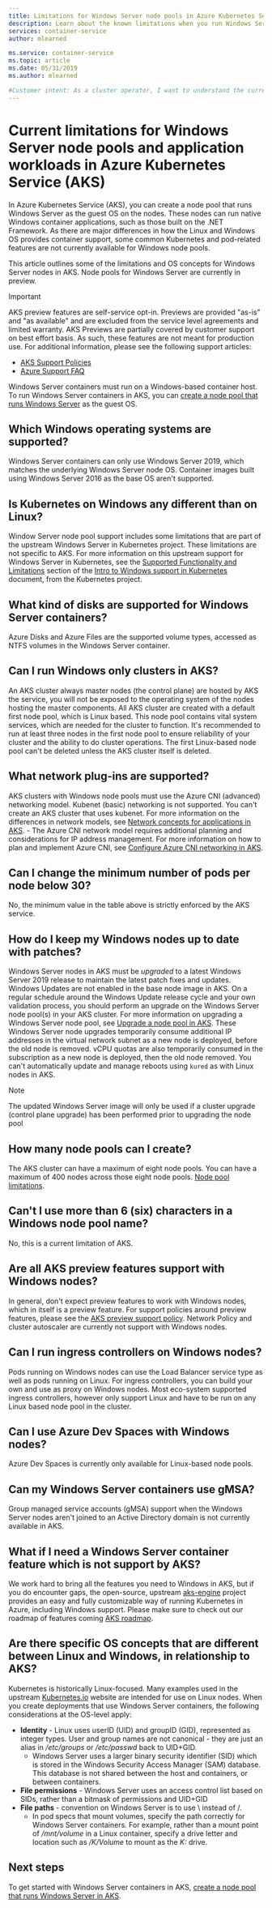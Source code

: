 ```yaml
---
title: Limitations for Windows Server node pools in Azure Kubernetes Service (AKS)
description: Learn about the known limitations when you run Windows Server node pools and application workloads in Azure Kubernetes Service (AKS)
services: container-service
author: mlearned

ms.service: container-service
ms.topic: article
ms.date: 05/31/2019
ms.author: mlearned

#Customer intent: As a cluster operator, I want to understand the current limitations when running Windows node pools and application workloads.
---
```


# Current limitations for Windows Server node pools and application workloads in Azure Kubernetes Service (AKS)

In Azure Kubernetes Service (AKS), you can create a node pool that runs Windows Server as the guest OS on the nodes. These nodes can run native Windows container applications, such as those built on the .NET Framework. As there are major differences in how the Linux and Windows OS provides container support, some common Kubernetes and pod-related features are not currently available for Windows node pools.

This article outlines some of the limitations and OS concepts for Windows Server nodes in AKS. Node pools for Windows Server are currently in preview.

> [!IMPORTANT]
> AKS preview features are self-service opt-in. Previews are provided "as-is" and "as available" and are excluded from the service level agreements and limited warranty. AKS Previews are partially covered by customer support on best effort basis. As such, these features are not meant for production use. For additional information, please see the following support articles:
>
> * [AKS Support Policies][aks-support-policies]
> * [Azure Support FAQ][aks-faq]

Windows Server containers must run on a Windows-based container host. To run Windows Server containers in AKS, you can [create a node pool that runs Windows Server][windows-node-cli] as the guest OS.

## Which Windows operating systems are supported?

Windows Server containers can only use Windows Server 2019, which matches the underlying Windows Server node OS. Container images built using Windows Server 2016 as the base OS aren't supported.

## Is Kubernetes on Windows any different than on Linux?

Window Server node pool support includes some limitations that are part of the upstream Windows Server in Kubernetes project. These limitations are not specific to AKS. For more information on this upstream support for Windows Server in Kubernetes, see the [Supported Functionality and Limitations][upstream-limitations] section of the [Intro to Windows support in Kubernetes][intro-windows] document, from the Kubernetes project.

## What kind of disks are supported for Windows Server containers?

Azure Disks and Azure Files are the supported volume types, accessed as NTFS volumes in the Windows Server container.

## Can I run Windows only clusters in AKS?

An AKS cluster always master nodes (the control plane) are hosted by AKS the service, you will not be exposed to the operating system of the nodes hosting the master components. All AKS cluster are created with a default first node pool, which is Linux based. This node pool contains vital system services, which are needed for the cluster to function. It's recommended to run at least three nodes in the first node pool to ensure reliability of your cluster and the ability to do cluster operations. The first Linux-based node pool can't be deleted unless the AKS cluster itself is deleted.

## What network plug-ins are supported?

AKS clusters with Windows node pools must use the Azure CNI (advanced) networking model. Kubenet (basic) networking is not supported. You can't create an AKS cluster that uses kubenet. For more information on the differences in network models, see [Network concepts for applications in AKS][azure-network-models]. - The Azure CNI network model requires additional planning and considerations for IP address management. For more information on how to plan and implement Azure CNI, see [Configure Azure CNI networking in AKS][configure-azure-cni].

## Can I change the minimum number of pods per node below 30?

No, the minimum value in the table above is strictly enforced by the AKS service.

## How do I keep my Windows nodes up to date with patches?

Windows Server nodes in AKS must be *upgraded* to a latest Windows Server 2019 release to maintain the latest patch fixes and updates. Windows Updates are not enabled in the base node image in AKS. On a regular schedule around the Windows Update release cycle and your own validation process, you should perform an upgrade on the Windows Server node pool(s) in your AKS cluster. For more information on upgrading a Windows Server node pool, see [Upgrade a node pool in AKS][nodepool-upgrade]. These Windows Server node upgrades temporarily consume additional IP addresses in the virtual network subnet as a new node is deployed, before the old node is removed. vCPU quotas are also temporarily consumed in the subscription as a new node is deployed, then the old node removed. You can't automatically update and manage reboots using `kured` as with Linux nodes in AKS.

> [!NOTE]
> The updated Windows Server image will only be used if a cluster upgrade (control plane upgrade) has been performed prior to upgrading the node pool
>

## How many node pools can I create?

The AKS cluster can have a maximum of eight node pools. You can have a maximum of 400 nodes across those eight node pools. [Node pool limitations][nodepool-limitations].

## Can't I use more than 6 (six) characters in a Windows node pool name?

No, this is a current limitation of AKS.

## Are all AKS preview features support with Windows nodes?

In general, don't expect preview features to work with Windows nodes, which in itself is a preview feature. For support policies around preview features, please see the [AKS preview support policy][preview-support].
Network Policy and cluster autoscaler are currently not support with Windows nodes.

## Can I run ingress controllers on Windows nodes?

Pods running on Windows nodes can use the Load Balancer service type as well as pods running on Linux. For ingress controllers, you can build your own and use as proxy on Windows nodes. Most eco-system supported ingress controllers, however only support Linux and have to be run on any Linux based node pool in the cluster.

## Can I use Azure Dev Spaces with Windows nodes?

Azure Dev Spaces is currently only available for Linux-based node pools.

## Can my Windows Server containers use gMSA?

Group managed service accounts (gMSA) support when the Windows Server nodes aren't joined to an Active Directory domain is not currently available in AKS.

## What if I need a Windows Server container feature which is not support by AKS?

We work hard to bring all the features you need to Windows in AKS, but if you do encounter gaps, the open-source, upstream [aks-engine][aks-engine] project provides an easy and fully customizable way of running Kubernetes in Azure, including Windows support. Please make sure to check out our roadmap of features coming [AKS roadmap][aks-roadmap].

## Are there specific OS concepts that are different between Linux and Windows, in relationship to AKS?

Kubernetes is historically Linux-focused. Many examples used in the upstream [Kubernetes.io][kubernetes] website are intended for use on Linux nodes. When you create deployments that use Windows Server containers, the following considerations at the OS-level apply:

- **Identity** - Linux uses userID (UID) and groupID (GID), represented as integer types. User and group names are not canonical - they are just an alias in */etc/groups* or */etc/passwd* back to UID+GID.
    - Windows Server uses a larger binary security identifier (SID) which is stored in the Windows Security Access Manager (SAM) database. This database is not shared between the host and containers, or between containers.
- **File permissions** - Windows Server uses an access control list based on SIDs, rather than a bitmask of permissions and UID+GID
- **File paths** - convention on Windows Server is to use \ instead of /.
    - In pod specs that mount volumes, specify the path correctly for Windows Server containers. For example, rather than a mount point of */mnt/volume* in a Linux container, specify a drive letter and location such as */K/Volume* to mount as the *K:* drive.

## Next steps

To get started with Windows Server containers in AKS, [create a node pool that runs Windows Server in AKS][windows-node-cli].

<!-- LINKS - external -->
[kubernetes]: https://kubernetes.io
[aks-engine]: https://github.com/azure/aks-engine
[upstream-limitations]: https://kubernetes.io/docs/setup/production-environment/windows/intro-windows-in-kubernetes/#supported-functionality-and-limitations
[intro-windows]: https://kubernetes.io/docs/setup/production-environment/windows/intro-windows-in-kubernetes/
[aks-roadmap]: https://github.com/Azure/AKS/projects/1

<!-- LINKS - internal -->
[azure-network-models]: concepts-network.md#azure-virtual-networks
[configure-azure-cni]: configure-azure-cni.md
[nodepool-upgrade]: use-multiple-node-pools.md#upgrade-a-node-pool
[windows-node-cli]: windows-container-cli.md
[aks-support-policies]: support-policies.md
[aks-faq]: faq.md
[azure-outbound-traffic]: ../load-balancer/load-balancer-outbound-connections.md#defaultsnat
[nodepool-limitations]: use-multiple-node-pools.md#limitations
[preview-support]: support-policies.md#preview-features-or-feature-flags